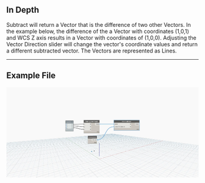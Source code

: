 ## In Depth
Subtract will return a Vector that is the difference of two other Vectors. In the example below, the difference of the a Vector with coordinates (1,0,1) and WCS Z axis results in a Vector with coordinates of (1,0,0). Adjusting the Vector Direction slider will change the vector's coordinate values and return a different subtracted vector. The Vectors are represented as Lines.
___
## Example File

![Subtract](./Autodesk.DesignScript.Geometry.Point.Subtract_img.jpg)

